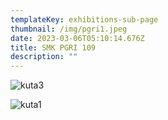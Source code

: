 ```yaml
---
templateKey: exhibitions-sub-page
thumbnail: /img/pgri1.jpeg
date: 2023-03-06T05:10:14.676Z
title: SMK PGRI 109
description: ""
---
```

![kuta3](/img/pgri2.jpg)

![kuta1](/img/pgri3.jpg)

